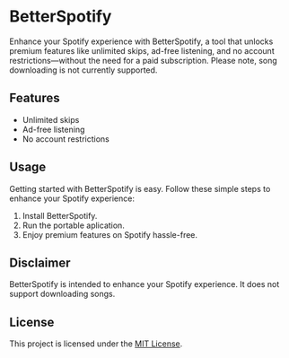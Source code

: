 # BetterSpotify

Enhance your Spotify experience with BetterSpotify, a tool that unlocks premium features like unlimited skips, ad-free listening, and no account restrictions—without the need for a paid subscription. Please note, song downloading is not currently supported.

## Features

- Unlimited skips
- Ad-free listening
- No account restrictions

## Usage

Getting started with BetterSpotify is easy. Follow these simple steps to enhance your Spotify experience:

1. Install BetterSpotify.
2. Run the portable aplication.
3. Enjoy premium features on Spotify hassle-free.

## Disclaimer

BetterSpotify is intended to enhance your Spotify experience. It does not support downloading songs.

## License

This project is licensed under the [MIT License](#).

